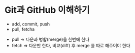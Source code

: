 # Git과 GitHub 이해하기
* add, commit, push
* pull, fetcha
 - pull => 다운과 병합(merge)을 한번에 한다
 - fetch => 다운만 한다, 비교(diff) 후 merge 를 따로 해주어야 한다
